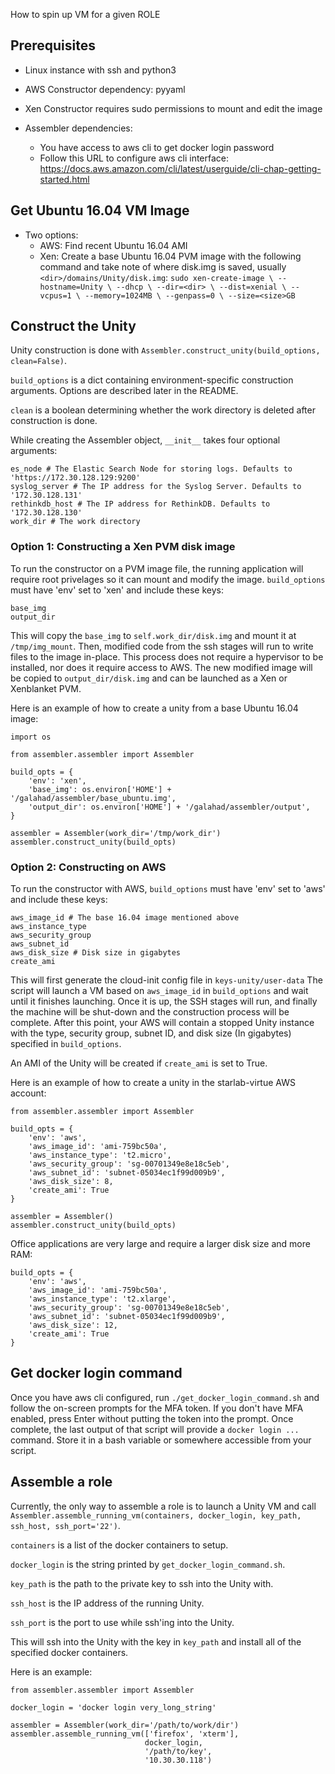
How to spin up VM for a given ROLE

## Prerequisites

- Linux instance with ssh and python3

- AWS Constructor dependency: pyyaml
- Xen Constructor requires sudo permissions to mount and edit the image

- Assembler dependencies:
	- You have access to aws cli to get docker login password
	- Follow this URL to configure aws cli interface: https://docs.aws.amazon.com/cli/latest/userguide/cli-chap-getting-started.html

## Get Ubuntu 16.04 VM Image

- Two options:
	- AWS: Find recent Ubuntu 16.04 AMI
	- Xen: Create a base Ubuntu 16.04 PVM image with the following command and take note of where disk.img is saved, usually `<dir>/domains/Unity/disk.img`:
`sudo xen-create-image \
    --hostname=Unity \
    --dhcp \
    --dir=<dir> \
    --dist=xenial \
    --vcpus=1 \
    --memory=1024MB \
    --genpass=0 \
    --size=<size>GB`

## Construct the Unity

Unity construction is done with `Assembler.construct_unity(build_options, clean=False)`.

`build_options` is a dict containing environment-specific construction arguments. Options are described later in the README.

`clean` is a boolean determining whether the work directory is deleted after construction is done.

While creating the Assembler object, `__init__` takes four optional arguments:
```
es_node # The Elastic Search Node for storing logs. Defaults to 'https://172.30.128.129:9200'
syslog_server # The IP address for the Syslog Server. Defaults to '172.30.128.131'
rethinkdb_host # The IP address for RethinkDB. Defaults to '172.30.128.130'
work_dir # The work directory
```

### Option 1: Constructing a Xen PVM disk image

To run the constructor on a PVM image file, the running application will require root privelages so it can mount and modify the image. `build_options` must have 'env' set to 'xen' and include these keys:
```
base_img
output_dir
```

This will copy the `base_img` to `self.work_dir/disk.img` and mount it at `/tmp/img_mount`. Then, modified code from the ssh stages will run to write files to the image in-place. This process does not require a hypervisor to be installed, nor does it require access to AWS. The new modified image will be copied to `output_dir/disk.img` and can be launched as a Xen or Xenblanket PVM.

Here is an example of how to create a unity from a base Ubuntu 16.04 image:
```
import os

from assembler.assembler import Assembler

build_opts = {
    'env': 'xen',
    'base_img': os.environ['HOME'] + '/galahad/assembler/base_ubuntu.img',
    'output_dir': os.environ['HOME'] + '/galahad/assembler/output',
}

assembler = Assembler(work_dir='/tmp/work_dir')
assembler.construct_unity(build_opts)
```

### Option 2: Constructing on AWS

To run the constructor with AWS, `build_options` must have 'env' set to 'aws' and include these keys:
```
aws_image_id # The base 16.04 image mentioned above
aws_instance_type
aws_security_group
aws_subnet_id
aws_disk_size # Disk size in gigabytes
create_ami
```

This will first generate the cloud-init config file in `keys-unity/user-data` The script will launch a VM based on `aws_image_id` in `build_options` and wait until it finishes launching. Once it is up, the SSH stages will run, and finally the machine will be shut-down and the construction process will be complete. After this point, your AWS will contain a stopped Unity instance with the type, security group, subnet ID, and disk size (In gigabytes) specified in `build_options`.

An AMI of the Unity will be created if `create_ami` is set to True.

Here is an example of how to create a unity in the starlab-virtue AWS account:
```
from assembler.assembler import Assembler

build_opts = {
    'env': 'aws',
    'aws_image_id': 'ami-759bc50a',
    'aws_instance_type': 't2.micro',
    'aws_security_group': 'sg-00701349e8e18c5eb',
    'aws_subnet_id': 'subnet-05034ec1f99d009b9',
    'aws_disk_size': 8,
    'create_ami': True
}

assembler = Assembler()
assembler.construct_unity(build_opts)
```

Office applications are very large and require a larger disk size and more RAM:
```
build_opts = {
    'env': 'aws',
    'aws_image_id': 'ami-759bc50a',
    'aws_instance_type': 't2.xlarge',
    'aws_security_group': 'sg-00701349e8e18c5eb',
    'aws_subnet_id': 'subnet-05034ec1f99d009b9',
    'aws_disk_size': 12,
    'create_ami': True
}
```

## Get docker login command

Once you have aws cli configured, run `./get_docker_login_command.sh` and follow the on-screen prompts for the MFA token. If you don't have MFA enabled, press Enter without putting the token into the prompt. Once complete, the last output of that script will provide a `docker login ...` command. Store it in a bash variable or somewhere accessible from your script.

## Assemble a role

Currently, the only way to assemble a role is to launch a Unity VM and call `Assembler.assemble_running_vm(containers, docker_login, key_path, ssh_host, ssh_port='22')`.

`containers` is a list of the docker containers to setup.

`docker_login` is the string printed by `get_docker_login_command.sh`.

`key_path` is the path to the private key to ssh into the Unity with.

`ssh_host` is the IP address of the running Unity.

`ssh_port` is the port to use while ssh'ing into the Unity.

This will ssh into the Unity with the key in `key_path` and install all of the specified docker containers.

Here is an example:
```
from assembler.assembler import Assembler

docker_login = 'docker login very_long_string'

assembler = Assembler(work_dir='/path/to/work/dir')
assembler.assemble_running_vm(['firefox', 'xterm'],
                              docker_login,
                              '/path/to/key',
                              '10.30.30.118')
```
